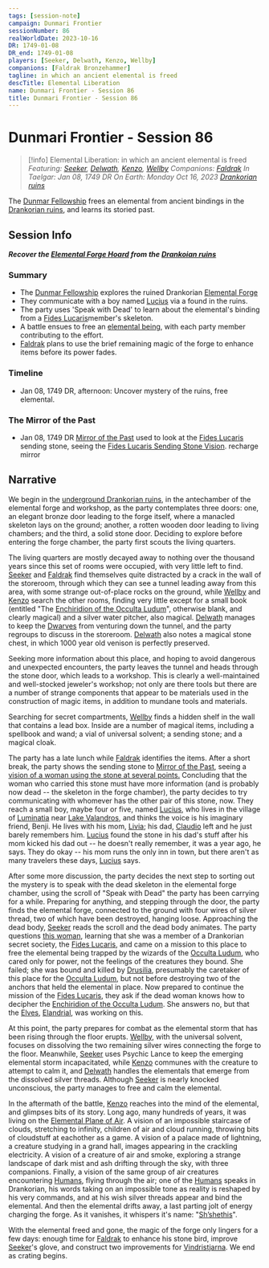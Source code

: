 ```yaml
---
tags: [session-note]
campaign: Dunmari Frontier
sessionNumber: 86
realWorldDate: 2023-10-16
DR: 1749-01-08
DR_end: 1749-01-08
players: [Seeker, Delwath, Kenzo, Wellby]
companions: [Faldrak Bronzehammer]
tagline: in which an ancient elemental is freed
descTitle: Elemental Liberation
name: Dunmari Frontier - Session 86
title: Dunmari Frontier - Session 86
---
```

# Dunmari Frontier - Session 86

>[!info] Elemental Liberation: in which an ancient elemental is freed
> *Featuring: [Seeker](<../../../people/pcs/dunmar-fellowship/seeker.md>), [Delwath](<../../../people/pcs/dunmar-fellowship/delwath.md>), [Kenzo](<../../../people/pcs/dunmar-fellowship/kenzo.md>), [Wellby](<../../../people/pcs/dunmar-fellowship/wellby.md>)*
> *Companions: [Faldrak](<../../../people/dwarves/faldrak-bronzehammer.md>)*
> *In Taelgar: Jan 08, 1749 DR*
> *On Earth: Monday Oct 16, 2023*
> *[Drankorian ruins](<../../../gazetteer/western-green-sea/cymea/elemental-forge.md>)*

The [Dunmar Fellowship](<../../../people/pcs/dunmar-fellowship/dunmar-fellowship.md>) frees an elemental from ancient bindings in the [Drankorian ruins](<../../../gazetteer/western-green-sea/cymea/elemental-forge.md>), and learns its storied past.

## Session Info

***Recover the [Elemental Forge Hoard](<../hoards/elemental-forge-hoard.md>) from the [Drankoian ruins](<../../../gazetteer/western-green-sea/cymea/elemental-forge.md>)***
### Summary
- The [Dunmar Fellowship](<../../../people/pcs/dunmar-fellowship/dunmar-fellowship.md>) explores the ruined Drankorian [Elemental Forge](<../../../gazetteer/western-green-sea/cymea/elemental-forge.md>)
- They communicate with a boy named [Lucius](<../../../people/chardonians/lucius.md>) via a found in the ruins.
- The party uses 'Speak with Dead' to learn about the elemental's binding from a [Fides Lucaris](<../../../groups/drankorian-societies/fides-lucaris.md>)member's skeleton.
- A battle ensues to free an [elemental being](<../../../people/extraplanar-powers/shshethis.md>), with each party member contributing to the effort.
- [Faldrak](<../../../people/dwarves/faldrak-bronzehammer.md>) plans to use the brief remaining magic of the forge to enhance items before its power fades.
### Timeline
- Jan 08, 1749 DR, afternoon: Uncover mystery of the ruins, free elemental.
### The Mirror of the Past
 - Jan 08, 1749 DR [Mirror of the Past](<../treasure/mirror-of-the-past.md>) used to look at the [Fides Lucaris](<../../../groups/drankorian-societies/fides-lucaris.md>) sending stone, seeing the [Fides Lucaris Sending Stone Vision](<../mirror-visions/fides-lucaris-sending-stone-vision.md>). recharge mirror

## Narrative
We begin in the [underground Drankorian ruins](<../../../gazetteer/western-green-sea/cymea/elemental-forge.md>), in the antechamber of the elemental forge and workshop, as the party contemplates three doors: one, an elegant bronze door leading to the forge itself, where a manacled skeleton lays on the ground; another, a rotten wooden door leading to living chambers; and the third, a solid stone door. Deciding to explore before entering the forge chamber, the party first scouts the living quarters. 

The living quarters are mostly decayed away to nothing over the thousand years since this set of rooms were occupied, with very little left to find. [Seeker](<../../../people/pcs/dunmar-fellowship/seeker.md>) and [Faldrak](<../../../people/dwarves/faldrak-bronzehammer.md>) find themselves quite distracted by a crack in the wall of the storeroom, through which they can see a tunnel leading away from this area, with some strange out-of-place rocks on the ground, while [Wellby](<../../../people/pcs/dunmar-fellowship/wellby.md>) and [Kenzo](<../../../people/pcs/dunmar-fellowship/kenzo.md>) search the other rooms, finding very little except for a small book (entitled "The [Enchiridion of the Occulta Ludum](<../../../things/books/enchiridion-of-the-occulta-ludum.md>)", otherwise blank, and clearly magical) and a silver water pitcher, also magical. [Delwath](<../../../people/pcs/dunmar-fellowship/delwath.md>) manages to keep the [Dwarves](<../../../species/dwarves.md>) from venturing down the tunnel, and the party regroups to discuss in the storeroom. [Delwath](<../../../people/pcs/dunmar-fellowship/delwath.md>) also notes a magical stone chest, in which 1000 year old venison is perfectly preserved. 

Seeking more information about this place, and hoping to avoid dangerous and unexpected encounters, the party leaves the tunnel and heads through the stone door, which leads to a workshop. This is clearly a well-maintained and well-stocked jeweler's workshop; not only are there tools but there are a number of strange components that appear to be materials used in the construction of magic items, in addition to mundane tools and materials. 

Searching for secret compartments, [Wellby](<../../../people/pcs/dunmar-fellowship/wellby.md>) finds a hidden shelf in the wall that contains a lead box. Inside are a number of magical items, including a spellbook and wand; a vial of universal solvent; a sending stone; and a magical cloak. 

The party has a late lunch while [Faldrak](<../../../people/dwarves/faldrak-bronzehammer.md>) identifies the items. After a short break, the party shows the sending stone to [Mirror of the Past](<../treasure/mirror-of-the-past.md>), seeing a [vision of a woman using the stone at several points.](<../mirror-visions/fides-lucaris-sending-stone-vision.md>) Concluding that the woman who carried this stone must have more information (and is probably now dead -- the skeleton in the forge chamber), the party decides to try communicating with whomever has the other pair of this stone, now. They reach a small boy, maybe four or five, named [Lucius](<../../../people/chardonians/lucius.md>), who lives in the village of [Luminatia](<../../../gazetteer/greater-chardon/chardonian-empire/luminatia.md>) near [Lake Valandros](<../../../gazetteer/greater-chardon/lake-valandros.md>), and thinks the voice is his imaginary friend, Benji. He lives with his mom, [Livia](<../../../people/chardonians/livia.md>); his dad, [Claudio](<../../../people/chardonians/claudio.md>) left and he just barely remembers him. [Lucius](<../../../people/chardonians/lucius.md>) found the stone in his dad's stuff after his mom kicked his dad out -- he doesn't really remember, it was a year ago, he says. They do okay -- his mom runs the only inn in town, but there aren't as many travelers these days, [Lucius](<../../../people/chardonians/lucius.md>) says. 

After some more discussion, the party decides the next step to sorting out the mystery is to speak with the dead skeleton in the elemental forge chamber, using the scroll of "Speak with Dead" the party has been carrying for a while. Preparing for anything, and stepping through the door, the party finds the elemental forge, connected to the ground with four wires of silver thread, two of which have been destroyed, hanging loose. Approaching the dead body, [Seeker](<../../../people/pcs/dunmar-fellowship/seeker.md>) reads the scroll and the dead body animates. The party questions [this woman](<../../../people/historical-figures/fides-lucaris-spy.md>), learning that she was a member of a Drankorian secret society, the [Fides Lucaris](<../../../groups/drankorian-societies/fides-lucaris.md>), and came on a mission to this place to free the elemental being trapped by the wizards of the [Occulta Ludum](<../../../groups/drankorian-societies/occulta-ludum.md>), who cared only for power, not the feelings of the creatures they bound. She failed; she was bound and killed by [Drusilia](<../../../people/historical-figures/drusilia.md>), presumably the caretaker of this place for the [Occulta Ludum](<../../../groups/drankorian-societies/occulta-ludum.md>), but not before destroying two of the anchors that held the elemental in place. Now prepared to continue the mission of the [Fides Lucaris](<../../../groups/drankorian-societies/fides-lucaris.md>), they ask if the dead woman knows how to decipher the [Enchiridion of the Occulta Ludum](<../../../things/books/enchiridion-of-the-occulta-ludum.md>). She answers no, but that the [Elves](<../../../species/elves.md>), [Elandrial](<../../../people/elves/elandrial.md>), was working on this. 

At this point, the party prepares for combat as the elemental storm that has been rising through the floor erupts. [Wellby](<../../../people/pcs/dunmar-fellowship/wellby.md>), with the universal solvent, focuses on dissolving the two remaining silver wires connecting the forge to the floor. Meanwhile, [Seeker](<../../../people/pcs/dunmar-fellowship/seeker.md>) uses Psychic Lance to keep the emerging elemental storm incapacitated, while [Kenzo](<../../../people/pcs/dunmar-fellowship/kenzo.md>) communes with the creature to attempt to calm it, and [Delwath](<../../../people/pcs/dunmar-fellowship/delwath.md>) handles the elementals that emerge from the dissolved silver threads. Although [Seeker](<../../../people/pcs/dunmar-fellowship/seeker.md>) is nearly knocked unconscious, the party manages to free and calm the elemental. 

In the aftermath of the battle, [Kenzo](<../../../people/pcs/dunmar-fellowship/kenzo.md>) reaches into the mind of the elemental, and glimpses bits of its story. Long ago, many hundreds of years, it was living on the [Elemental Plane of Air](<../../../cosmology/energy-realms/elemental-plane-of-air.md>). A vision of an impossible staircase of clouds, stretching to infinity, children of air and cloud running, throwing bits of cloudstuff at eachother as a game. A vision of a palace made of lightning, a creature studying in a grand hall, images appearing in the crackling electricity. A vision of a creature of air and smoke, exploring a strange landscape of dark mist and ash drifting through the sky, with three companions. Finally, a vision of the same group of air creatures encountering [Humans](<../../../species/humans.md>), flying through the air; one of the [Humans](<../../../species/humans.md>) speaks in Drankorian, his words taking on an impossible tone as reality is reshaped by his very commands, and at his wish silver threads appear and bind the elemental. And then the elemental drifts away, a last parting jolt of energy charging the forge. As it vanishes, it whispers it's name: "[Sh’shethis](<../../../people/extraplanar-powers/shshethis.md>)".

With the elemental freed and gone, the magic of the forge only lingers for a few days: enough time for [Faldrak](<../../../people/dwarves/faldrak-bronzehammer.md>) to enhance his stone bird, improve [Seeker](<../../../people/pcs/dunmar-fellowship/seeker.md>)'s glove, and construct two improvements for [Vindristjarna](<../../../things/ships/vindristjarna.md>). We end as crating begins. 
